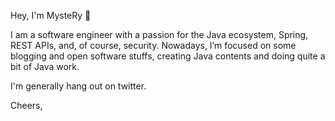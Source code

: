 Hey, I'm MysteRy 👋

I am a software engineer with a passion for the Java ecosystem, Spring, REST APIs, and, of course, security. Nowadays, I’m focused on some blogging and open software stuffs, creating Java contents and doing quite a bit of Java work.

I'm generally hang out on twitter.

Cheers,

